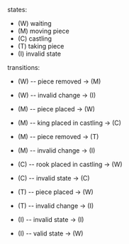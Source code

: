 
states:
- (W) waiting
- (M) moving piece
- (C) castling
- (T) taking piece
- (I) invalid state

transitions:
- (W) -- piece removed           -> (M)
- (W) -- invalid change          -> (I)

- (M) -- piece placed            -> (W)
- (M) -- king placed in castling -> (C)
- (M) -- piece removed           -> (T)
- (M) -- invalid change          -> (I)

- (C) -- rook placed in castling -> (W)
- (C) -- invalid state           -> (C)

- (T) -- piece placed            -> (W)
- (T) -- invalid change          -> (I) 

- (I) -- invalid state           -> (I)
- (I) -- valid state             -> (W)
